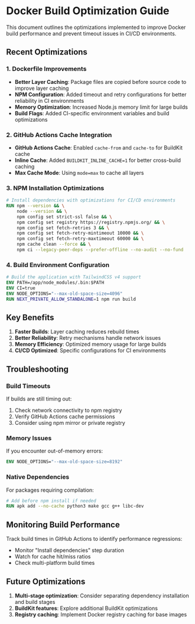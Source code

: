 # Docker Build Optimization Guide

This document outlines the optimizations implemented to improve Docker build performance and prevent timeout issues in CI/CD environments.

## Recent Optimizations

### 1. Dockerfile Improvements

- **Better Layer Caching**: Package files are copied before source code to improve layer caching
- **NPM Configuration**: Added timeout and retry configurations for better reliability in CI environments
- **Memory Optimization**: Increased Node.js memory limit for large builds
- **Build Flags**: Added CI-specific environment variables and build optimizations

### 2. GitHub Actions Cache Integration

- **GitHub Actions Cache**: Enabled `cache-from` and `cache-to` for BuildKit cache
- **Inline Cache**: Added `BUILDKIT_INLINE_CACHE=1` for better cross-build caching
- **Max Cache Mode**: Using `mode=max` to cache all layers

### 3. NPM Installation Optimizations

```dockerfile
# Install dependencies with optimizations for CI/CD environments
RUN npm --version && \
    node --version && \
    npm config set strict-ssl false && \
    npm config set registry https://registry.npmjs.org/ && \
    npm config set fetch-retries 3 && \
    npm config set fetch-retry-mintimeout 10000 && \
    npm config set fetch-retry-maxtimeout 60000 && \
    npm cache clean --force && \
    npm ci --legacy-peer-deps --prefer-offline --no-audit --no-fund
```

### 4. Build Environment Configuration

```dockerfile
# Build the application with TailwindCSS v4 support
ENV PATH=/app/node_modules/.bin:$PATH
ENV CI=true
ENV NODE_OPTIONS="--max-old-space-size=4096"
RUN NEXT_PRIVATE_ALLOW_STANDALONE=1 npm run build
```

## Key Benefits

1. **Faster Builds**: Layer caching reduces rebuild times
2. **Better Reliability**: Retry mechanisms handle network issues
3. **Memory Efficiency**: Optimized memory usage for large builds
4. **CI/CD Optimized**: Specific configurations for CI environments

## Troubleshooting

### Build Timeouts

If builds are still timing out:

1. Check network connectivity to npm registry
2. Verify GitHub Actions cache permissions
3. Consider using npm mirror or private registry

### Memory Issues

If you encounter out-of-memory errors:

```dockerfile
ENV NODE_OPTIONS="--max-old-space-size=8192"
```

### Native Dependencies

For packages requiring compilation:

```dockerfile
# Add before npm install if needed
RUN apk add --no-cache python3 make gcc g++ libc-dev
```

## Monitoring Build Performance

Track build times in GitHub Actions to identify performance regressions:

- Monitor "Install dependencies" step duration
- Watch for cache hit/miss ratios
- Check multi-platform build times

## Future Optimizations

1. **Multi-stage optimization**: Consider separating dependency installation and build stages
2. **BuildKit features**: Explore additional BuildKit optimizations
3. **Registry caching**: Implement Docker registry caching for base images